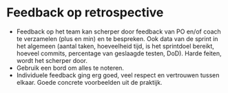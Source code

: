 # Feedback op retrospective

- Feedback op het team kan scherper door feedback van PO en/of coach te verzamelen (plus en min) en te bespreken. Ook data van de sprint in het algemeen (aantal taken, hoeveelheid tijd, is het sprintdoel bereikt, hoeveel commits, percentage van geslaagde testen, DoD). Harde feiten, wordt het scherper door.
- Gebruik een bord om alles te noteren.
- Individuele feedback ging erg goed, veel respect en vertrouwen tussen elkaar. Goede concrete voorbeelden uit de praktijk.

